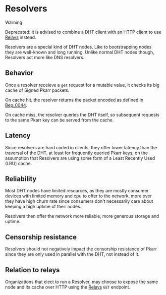 # Resolvers

> [!WARNING]  
> Deprecated: it is advised to combine a DHT client with an HTTP client to use [Relays](https://pkarr.org/relays) instead.

Resolvers are a special kind of DHT nodes. Like to bootstrapping nodes they are well-known and long running. Unlike normal DHT nodes though, Resolvers act more like DNS resolvers.

## Behavior

Once a resolver receieve a `get` request for a mutable value, it checks its big cache of Signed Pkarr packets.

On cache hit, the resolver returns the packet encoded as defined in [Bep_0044](https://www.bittorrent.org/beps/bep_0044.html).

On cache miss, the resolver queries the DHT itself, so subsequent requests to the same Pkarr key can be served from the cache.

## Latency

Since resolvers are hard coded in clients, they offer lower latency than the traversal of the DHT, at least for frequently queried Pkarr keys, on the assumption that Resolvers are using some form of a Least Recently Used (LRU) cache.

## Reliability

Most DHT nodes have limited resources, as they are mostly consumer devices with limited memory and cpu to offer to the network, more over they have high churn rate since consumers don't necessarily care about keeping a high uptime of their nodes.

Resolvers then offer the network more reliable, more generous storage and uptime.

## Censorship resistance

Resolvers should not negatively impact the censorship resistance of Pkarr since they are only used in parallel with the DHT, not instead of it. 

## Relation to relays

Organizations that elect to run a Resolver, may choose to expose the same node and its cache over HTTP using the [Relays](./relays.md) `GET` endpoint.
